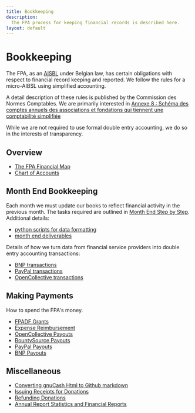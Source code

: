 ```yaml
---
title: Bookkeeping
description:
  The FPA process for keeping financial records is described here.
layout: default
---
```

# Bookkeeping

The FPA, as an [AISBL](https://www.socialplatform.org/wp-content/uploads/2013/06/20120509_Presentation_AISBL.pdf) under Belgian law, has certain obligations with respect to financial record keeping and reported.  We follow the rules for a micro-AIBSL using simplified accounting. 

A detail description of these rules is published by the Commission des Normes Comptables.
We are primarily interested in [Annexe 8 : Schéma des comptes annuels des associations et fondations qui tiennent une comptabilité simplifiée](https://www.cnc-cbn.be/fr/node/2247)
 
While we are not required to use formal double entry accounting, we do so in the interests of transparency. 

## Overview
- [The FPA Financial Map](./FPAFinancialMap.md)
- [Chart of Accounts](./ChartOfAccounts.md)

## Month End Bookkeeping

Each month we must update our books to reflect financial activity in the previous month.  The tasks required are outlined in [Month End Step by Step](./MonthEndStepByStep.md).  Additional details:
- [python scripts for data formatting](./MonthEndScripts.md)
- [month end deliverables](./MonthEndDeliverables.md)

Details of how we turn data from financial service providers into double entry accounting transactions:
- [BNP transactions](./BNPTransactionProcessing.md)
- [PayPal transactions](./PayPalTransactionProcessing.md)
- [OpenCollective transactions](./OpenCollectiveTransactionProcessing.md)


## Making Payments

How to spend the FPA's money.
- [FPADF Grants](./FPADFGrants.md)
- [Expense Reimbursement](./ExpenseReimbursement.md)
- [OpenCollective Payouts](./OpenCollectivePayouts.md)
- [BountySource Payouts](./BountySourcePayouts.md)
- [PayPal Payouts](./PayPalPayouts.md)
- [BNP Payouts](./BNPPayouts.md)

## Miscellaneous
- [Converting gnuCash Html to Github markdown](./gnuCashToGithubMarkdown.md)
- [Issuing Receipts for Donations](./IssuingReceipts.md)
- [Refunding Donations](./DonationRefunds.md)
- [Annual Report Statistics and Financial Reports](./AnnualReportStatistics.md)
